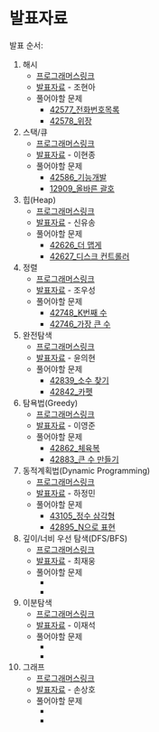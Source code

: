 # 발표자료
발표 순서:  
1. 해시  
    * [프로그래머스링크](https://school.programmers.co.kr/learn/courses/30/parts/12077)
    * [발표자료](https://github.com/ai-kmu/etc/blob/master/algorithm/Basic_Class/%EB%B0%9C%ED%91%9C%EC%9E%90%EB%A3%8C/01_hash.ipynb) - 조현아
    * 풀어야할 문제
        - [42577_전화번호목록](https://school.programmers.co.kr/learn/courses/30/lessons/42577)
        - [42578_위장](https://school.programmers.co.kr/learn/courses/30/lessons/42578)
2. 스택/큐
    * [프로그래머스링크](https://school.programmers.co.kr/learn/courses/30/parts/12081)
    * [발표자료](https://github.com/ai-kmu/etc/blob/master/algorithm/Basic_Class/%EB%B0%9C%ED%91%9C%EC%9E%90%EB%A3%8C/%E1%84%89%E1%85%B3%E1%84%90%E1%85%A2%E1%86%A8%E1%84%8F%E1%85%B2.ipynb) - 이현종
    * 풀어야할 문제
        - [42586_기능개발](https://school.programmers.co.kr/learn/courses/30/lessons/42586)
        - [12909_올바른 괄호](https://school.programmers.co.kr/learn/courses/30/lessons/12909)
3. 힙(Heap)
    * [프로그래머스링크](https://school.programmers.co.kr/learn/courses/30/parts/12117)
    * [발표자료](https://github.com/ai-kmu/etc/blob/master/algorithm/Basic_Class/%EB%B0%9C%ED%91%9C%EC%9E%90%EB%A3%8C/Heap.ipynb) - 신유송
    * 풀어야할 문제
        - [42626_더 맵게](https://school.programmers.co.kr/learn/courses/30/lessons/42626)
        - [42627_디스크 컨트롤러](https://school.programmers.co.kr/learn/courses/30/lessons/42627)
4. 정렬
    * [프로그래머스링크](https://school.programmers.co.kr/learn/courses/30/parts/12198)
    * [발표자료](https://github.com/ai-kmu/etc/blob/master/algorithm/Basic_Class/%EB%B0%9C%ED%91%9C%EC%9E%90%EB%A3%8C/04_%E1%84%8C%E1%85%A5%E1%86%BC%E1%84%85%E1%85%A7%E1%86%AF.ipynb) - 조우성
    * 풀어야할 문제
        - [42748_K번째 수](https://school.programmers.co.kr/learn/courses/30/lessons/42748)
        - [42746_가장 큰 수](https://school.programmers.co.kr/learn/courses/30/lessons/42746)
5. 완전탐색
    * [프로그래머스링크](https://school.programmers.co.kr/learn/courses/30/parts/12230)
    * [발표자료](https://github.com/ai-kmu/etc/blob/master/algorithm/Basic_Class/%EB%B0%9C%ED%91%9C%EC%9E%90%EB%A3%8C/05_Brute_force.ipynb) - 윤의현
    * 풀어야할 문제
        - [42839_소수 찾기](https://school.programmers.co.kr/learn/courses/30/lessons/42839)
        - [42842_카펫](https://school.programmers.co.kr/learn/courses/30/lessons/42842)
6. 탐욕법(Greedy)
    * [프로그래머스링크](https://school.programmers.co.kr/learn/courses/30/parts/12244)
    * [발표자료](https://github.com/ai-kmu/etc/blob/master/algorithm/Basic_Class/%EB%B0%9C%ED%91%9C%EC%9E%90%EB%A3%8C/06_Greedy_algorithm.ipynb) - 이영준
    * 풀어야할 문제
        - [42862_체육복](https://school.programmers.co.kr/learn/courses/30/lessons/42862)
        - [42883_큰 수 만들기](https://school.programmers.co.kr/learn/courses/30/lessons/42883)
7. 동적계획법(Dynamic Programming)
    * [프로그래머스링크](https://school.programmers.co.kr/learn/courses/30/parts/12263)
    * [발표자료]() - 하정민
    * 풀어야할 문제
        - [43105_정수 삼각형](https://school.programmers.co.kr/learn/courses/30/lessons/43105)
        - [42895_N으로 표현](https://school.programmers.co.kr/learn/courses/30/lessons/42895)
8. 깊이/너비 우선 탐색(DFS/BFS)
    * [프로그래머스링크](https://school.programmers.co.kr/learn/courses/30/parts/12421)
    * [발표자료]() - 최재웅
    * 풀어야할 문제
        - []()
        - []()
9. 이분탐색
    * [프로그래머스링크](https://school.programmers.co.kr/learn/courses/30/parts/12486)
    * [발표자료]() - 이재석
    * 풀어야할 문제
        - []()
        - []()
10. 그래프
    * [프로그래머스링크](https://school.programmers.co.kr/learn/courses/30/parts/14393)
    * [발표자료]() - 손상호
    * 풀어야할 문제
        - []()
        - []()
